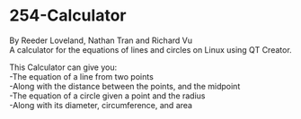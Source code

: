 # 254-Calculator
By Reeder Loveland, Nathan Tran and Richard Vu<br>
A calculator for the equations of lines and circles on Linux using QT Creator. 

This Calculator can give you:<br>
 -The equation of a line from two points<br>
 -Along with the distance between the points, and the midpoint<br>
 -The equation of a circle given a point and the radius<br>
 -Along with its diameter, circumference, and area<br>
